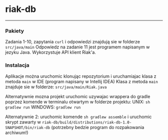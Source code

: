 # riak-db
_____

### Pakiety
Zadania 1-10, zapytania `curl` i odpowiedzi znajdują sie w folderze `src/java/main`
Odpowiedz na zadanie 11 jest programem napisanym w jezyku Java. Wykorzystuje API klient Riak'a.

### Instalacja

Aplikacje można uruchomic klonując repozytorium i uruchamiajac klasa z metoda `main` w IDE (program napisany w Intellij IDEA)
Klasa z metoda `main` znajduje sie w folderze: `src/java/main/Riak.java`

Alternatywnie mozna projekt uruchomic uzywajac wrappera do gradle poprzez komende w terminalu otwartym w folderze projektu:
UNIX: `sh gradlew run`
WINDOWS: `gradlew run`

Alternatywnie 2: uruchomic komende `sh gradlew assemble` i uruchomic skrypt zawarty w `riak-db/build/distributions/riak-db-1.0-SNAPSHOT/bin/riak-db` 
(potrzebny bedzie program do rozpakowania archiwum!)
